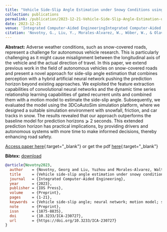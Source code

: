 ```yaml
---
title: "Vehicle Side-Slip Angle Estimation under Snowy Conditions using Machine Learning"
collection: publications
permalink: /publication/2023-12-21-Vehicle-Side-Slip-Angle-Estimation-under-Snowy-Conditions-using-Machine-Learning
date: 2023-12-21
venue: 'Integrated Computer-Aided EngineeringIntegrated Computer-Aided Engineering'
citation: 'Novotny, G., Liu, Y., Morales-Alvarez, W., Wöber, W., & Olaverri-Monreal, C. (2023). Vehicle side-slip angle estimation under snowy conditions using machine learning. Integrated Computer-Aided Engineering, Preprint, 1–21. https://doi.org/10.3233/ICA-230727'
---
```


__Abstract:__ Adverse weather conditions, such as snow-covered roads, represent a challenge for autonomous vehicle research. This is particularly challenging as it might cause misalignment between the longitudinal axis of the vehicle and the actual direction of travel. In this paper, we extend previous work in the field of autonomous vehicles on snow-covered roads and present a novel approach for side-slip angle estimation that combines perception with a hybrid artificial neural network pushing the prediction horizon beyond existing approaches. We exploited the feature extraction capabilities of convolutional neural networks and the dynamic time series relationship learning capabilities of gated recurrent units and combined them with a motion model to estimate the side-slip angle. Subsequently, we evaluated the model using the 3DCoAutoSim simulation platform, where we designed a suitable simulation environment with snowfall, friction, and car tracks in snow. The results revealed that our approach outperforms the baseline model for prediction horizons ⩾ 2 seconds. This extended prediction horizon has practical implications, by providing drivers and autonomous systems with more time to make informed decisions, thereby enhancing road safety.

[Access paper here](https://doi.org/10.3233/ICA-230727){:target="_blank"} or get the pdf [here](https://novog93.github.io/files/paper/Vehicle_Side_Slip_Angle_Estimation_under_Snowy_Conditions_using_Machine_Learning.pdf){:target="_blank"}

__Bibtex:__ [download](https://novog93.github.io/files/bib/Novotny2023a.bib)

```bibtex
@article{Novotny2023,
  author    = {Novotny, Georg and Liu, Yuzhou and Morales-Alvarez, Walter and W{\"o}ber, Wilfried and Olaverri-Monreal, Cristina},
  title     = {Vehicle side-slip angle estimation under snowy conditions using machine learning},
  journal   = {Integrated Computer-Aided Engineering},
  year      = {2023},
  publisher = {IOS Press},
  volume    = {Preprint},
  pages     = {1-21},
  keywords  = {Vehicle side-slip angle; neural network; motion model; snow},
  note      = {Preprint},
  issn      = {1875-8835},
  doi       = {10.3233/ICA-230727},
  url       = {https://doi.org/10.3233/ICA-230727}
}
```